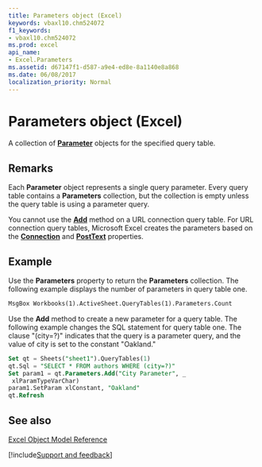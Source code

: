 ```yaml
---
title: Parameters object (Excel)
keywords: vbaxl10.chm524072
f1_keywords:
- vbaxl10.chm524072
ms.prod: excel
api_name:
- Excel.Parameters
ms.assetid: d67147f1-d587-a9e4-ed8e-8a1140e8a868
ms.date: 06/08/2017
localization_priority: Normal
---
```



# Parameters object (Excel)

A collection of  **[Parameter](Excel.Parameter.md)** objects for the specified query table.


## Remarks

 Each **Parameter** object represents a single query parameter. Every query table contains a **Parameters** collection, but the collection is empty unless the query table is using a parameter query.

You cannot use the  **[Add](Excel.Parameters.Add.md)** method on a URL connection query table. For URL connection query tables, Microsoft Excel creates the parameters based on the **[Connection](Excel.QueryTable.Connection.md)** and **[PostText](Excel.QueryTable.PostText.md)** properties.


## Example

Use the  **Parameters** property to return the **Parameters** collection. The following example displays the number of parameters in query table one.


```vb
MsgBox Workbooks(1).ActiveSheet.QueryTables(1).Parameters.Count
```

Use the  **Add** method to create a new parameter for a query table. The following example changes the SQL statement for query table one. The clause "(city=?)" indicates that the query is a parameter query, and the value of city is set to the constant "Oakland."




```sql
Set qt = Sheets("sheet1").QueryTables(1) 
qt.Sql = "SELECT * FROM authors WHERE (city=?)" 
Set param1 = qt.Parameters.Add("City Parameter", _ 
 xlParamTypeVarChar) 
param1.SetParam xlConstant, "Oakland" 
qt.Refresh
```


## See also


[Excel Object Model Reference](overview/Excel/object-model.md)

[!include[Support and feedback](~/includes/feedback-boilerplate.md)]